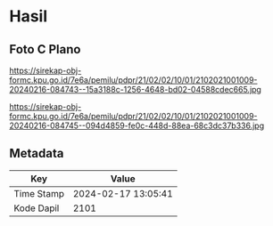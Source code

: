 # Hasil

## Foto C Plano

https://sirekap-obj-formc.kpu.go.id/7e6a/pemilu/pdpr/21/02/02/10/01/2102021001009-20240216-084743--15a3188c-1256-4648-bd02-04588cdec665.jpg

https://sirekap-obj-formc.kpu.go.id/7e6a/pemilu/pdpr/21/02/02/10/01/2102021001009-20240216-084745--094d4859-fe0c-448d-88ea-68c3dc37b336.jpg


## Metadata

| Key        | Value               |
| ---------- | ------------------- |
| Time Stamp | 2024-02-17 13:05:41 |
| Kode Dapil | 2101                |



